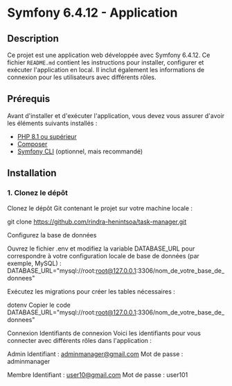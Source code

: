 # Symfony 6.4.12 - Application

## Description

Ce projet est une application web développée avec Symfony 6.4.12. Ce fichier `README.md` contient les instructions pour installer, configurer et exécuter l'application en local. Il inclut également les informations de connexion pour les utilisateurs avec différents rôles.

## Prérequis

Avant d'installer et d'exécuter l'application, vous devez vous assurer d'avoir les éléments suivants installés :

- [PHP 8.1 ou supérieur](https://www.php.net/)
- [Composer](https://getcomposer.org/)
- [Symfony CLI](https://symfony.com/download) (optionnel, mais recommandé)

## Installation

### 1. Clonez le dépôt

Clonez le dépôt Git contenant le projet sur votre machine locale :

git clone https://github.com/rindra-henintsoa/task-manager.git

Configurez la base de données

Ouvrez le fichier .env et modifiez la variable DATABASE_URL pour correspondre à votre configuration locale de base de données (par exemple, MySQL) :
DATABASE_URL="mysql://root:root@127.0.0.1:3306/nom_de_votre_base_de_donnees"

Exécutez les migrations pour créer les tables nécessaires :

dotenv
Copier le code
DATABASE_URL="mysql://root:root@127.0.0.1:3306/nom_de_votre_base_de_donnees"

Connexion
Identifiants de connexion
Voici les identifiants pour vous connecter avec différents rôles dans l'application :

Admin
Identifiant : adminmanager@gmail.com
Mot de passe : adminmanager

Membre
Identifiant : user10@gmail.com
Mot de passe : user101
